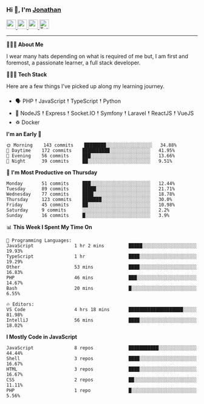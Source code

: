 ### Hi 👋, I'm [Jonathan](https://jonathan-d.ch) 

<p>
  <a href="https://www.twitter.com/redkill2108">
    <img src="https://img.shields.io/badge/twitter-%231DA1F2.svg?&style=for-the-badge&logo=twitter&logoColor=white" height=25>
  </a>
  <a href="https://www.linkedin.com/in/jdebetaz">
    <img src="https://img.shields.io/badge/linkedin-%230077B5.svg?&style=for-the-badge&logo=linkedin&logoColor=white" height=25>
  </a>
  <a href="https://www.instagram.com/jdebetaz/">
    <img src="https://img.shields.io/badge/instagram-%23E4405F.svg?&style=for-the-badge&logo=instagram&logoColor=white" height=25>
  </a>
  <a href="https://wakatime.com/@5c95ead1-71ee-4ecc-9a32-6c2b293dd432">
    <img src="https://wakatime.com/badge/user/5c95ead1-71ee-4ecc-9a32-6c2b293dd432.svg?style=for-the-badge" height=25 alt="Total time coded since Aug 23 2019" />
  </a>
</p>

-------

**🙋🏻‍♂️ About Me** 

<p>I wear many hats depending on what is required of me but, I am first and foremost, a passionate learner, a full stack developer.</p>

**👨🏻‍💻 Tech Stack** 

<p>Here are a few things I've picked up along my learning journey.</p>

- 🗣 PHP 𒑰 JavaScript 𒑰 TypeScript 𒑰 Python
- 🎒 NodeJS 𒑰 Express 𒑰 Socket.IO 𒑰 Symfony 𒑰 Laravel 𒑰 ReactJS 𒑰 VueJS
- ♽ Docker

<!--START_SECTION:waka-->
**I'm an Early 🐤** 

```text
🌞 Morning    143 commits    ████████░░░░░░░░░░░░░░░░░   34.88% 
🌆 Daytime    172 commits    ██████████░░░░░░░░░░░░░░░   41.95% 
🌃 Evening    56 commits     ███░░░░░░░░░░░░░░░░░░░░░░   13.66% 
🌙 Night      39 commits     ██░░░░░░░░░░░░░░░░░░░░░░░   9.51%

```
📅 **I'm Most Productive on Thursday** 

```text
Monday       51 commits     ███░░░░░░░░░░░░░░░░░░░░░░   12.44% 
Tuesday      89 commits     █████░░░░░░░░░░░░░░░░░░░░   21.71% 
Wednesday    77 commits     ████░░░░░░░░░░░░░░░░░░░░░   18.78% 
Thursday     123 commits    ███████░░░░░░░░░░░░░░░░░░   30.0% 
Friday       45 commits     ██░░░░░░░░░░░░░░░░░░░░░░░   10.98% 
Saturday     9 commits      ░░░░░░░░░░░░░░░░░░░░░░░░░   2.2% 
Sunday       16 commits     █░░░░░░░░░░░░░░░░░░░░░░░░   3.9%

```


📊 **This Week I Spent My Time On** 

```text
💬 Programming Languages: 
JavaScript               1 hr 2 mins         █████░░░░░░░░░░░░░░░░░░░░   19.93% 
TypeScript               1 hr                ████░░░░░░░░░░░░░░░░░░░░░   19.29% 
Other                    53 mins             ████░░░░░░░░░░░░░░░░░░░░░   16.83% 
PHP                      46 mins             ███░░░░░░░░░░░░░░░░░░░░░░   14.67% 
Bash                     20 mins             █░░░░░░░░░░░░░░░░░░░░░░░░   6.55%

🔥 Editors: 
VS Code                  4 hrs 18 mins       ████████████████████░░░░░   81.98% 
IntelliJ                 56 mins             ████░░░░░░░░░░░░░░░░░░░░░   18.02%

```

**I Mostly Code in JavaScript** 

```text
JavaScript               8 repos             ███████████░░░░░░░░░░░░░░   44.44% 
Shell                    3 repos             ████░░░░░░░░░░░░░░░░░░░░░   16.67% 
HTML                     3 repos             ████░░░░░░░░░░░░░░░░░░░░░   16.67% 
CSS                      2 repos             ██░░░░░░░░░░░░░░░░░░░░░░░   11.11% 
PHP                      1 repo              █░░░░░░░░░░░░░░░░░░░░░░░░   5.56%

```



<!--END_SECTION:waka-->

